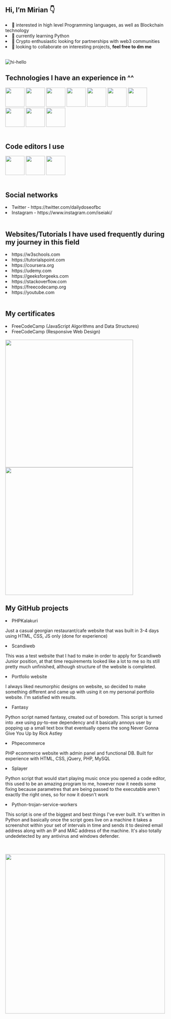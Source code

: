 <h2> Hi, I’m Mirian 👇</h2>
<li>👀 interested in high level Programming languages, as well as Blockchain technology</li>
<li>🌱 currently learning Python </li>
<li>🚀 Crypto enthusiastic looking for partnerships with web3 communities</li>
<li>💞️ looking to collaborate on interesting projects, <b> feel free to dm me </b></li> <br>

![hi-hello](https://media.tenor.com/c4cx59tZFTkAAAAC/baymax-hello.gif)

<b><h2>Technologies I have an experience in ^^</h2></b>
<div class="flex-container">
<img src="https://i.ibb.co/qD05LPK/Screenshot-1.png" width="60" height="60">
<img src="https://www.kindpng.com/picc/m/159-1595848_python-logo-png-transparent-background-python-logo-png.png" width="60" height="60">
<img src="https://i.ibb.co/zxHKT08/jquery-logo-vector-download.jpg" width="60" height="60">
<img src="https://i.ibb.co/MCff4yS/Unofficial-Java-Script-logo-2-svg.png" width="60" height="60">
<img src="https://i.ibb.co/2ZVXt03/Screenshot-3.png" width="60" height="60">
<img src="https://i.ibb.co/QYfBVgd/png-transparent-logo-css-css3.png" width="60" height="60">
<img src="https://w7.pngwing.com/pngs/201/90/png-transparent-logo-html-html5.png" width="60" height="60">
<img src="https://www.klaasnienhuis.nl/wp/wp-content/uploads/2014/01/Git-Logo-2Color-770x321.jpg" width="60" height="60">
<img src="https://i.postimg.cc/tgkrtz8C/logo-mysql-26353.png" width="60" height="60">
<img src="https://camo.githubusercontent.com/c8bfe60ac8e0ba7e41112c96dee3c05376ef21bd2770f6b901c51431f8875ce2/68747470733a2f2f692e6962622e636f2f48725730504a672f52656163742e706e67" width="60" height="60">
</div>
<br>
<b><h2>Code editors I use</h2></b>
<div class="flex-container">
<img src="https://pngset.com/images/vscode-icons-horizontal-label-text-alphabet-word-transparent-png-2658501.png" width="60" height="60">
<img src="https://upload.wikimedia.org/wikipedia/commons/thumb/1/1d/PyCharm_Icon.svg/1200px-PyCharm_Icon.svg.png" width="60" height="60">
<img src="https://encrypted-tbn0.gstatic.com/images?q=tbn:ANd9GcSH8N8KE4y18dx83gLr5jvbjuFJ4RNBR8tPxOAU-4mvtPQ1sVu9scJMRTeGF3Z-Gyaj7ow&usqp=CAU" width="60" height="60">
</div><br>
<h2>Social networks</h2>
<li>Twitter - https://twitter.com/dailydoseofbc</li>
<li>Instagram - https://www.instagram.com/iseiaki/</li>
<br>
<b><h2>Websites/Tutorials I have used frequently during my journey in this field</h2></b>
<li>https://w3schools.com</li>
<li>https://tutorialspoint.com</li>
<li>https://coursera.org</li>
<li>https://udemy.com</li>
<li>https://geeksforgeeks.com</li>
<li>https://stackoverflow.com</li>
<li>https://freecodecamp.org</li>
<li>https://youtube.com</li><br>
<div>
<h2>My certificates</h2>
<li>FreeCodeCamp (JavaScript Algorithms and Data Structures)</li> <li>FreeCodeCamp (Responsive Web Design)</li> <br>
<a href="https://www.freecodecamp.org/certification/Mirian/javascript-algorithms-and-data-structures"><img src="https://i.postimg.cc/x1W9x8MT/Screenshot-1.png" width="400"></a>
<a href="https://www.freecodecamp.org/certification/Mirian/responsive-web-design"><img src="https://i.postimg.cc/pdcVfCC4/Screenshot-4.png" width="400"></a><br>
 <h2>My GitHub projects</h2>
 <li>PHPKalakuri</li>
<p>Just a casual georgian restaurant/cafe website that was built in 3-4 days using HTML, CSS, JS only (done for experience)<br>
  <li>Scandiweb</li>
<p>This was a test website that I had to make in order to apply for Scandiweb Junior position, at that time requirements looked like a lot to me so its still pretty much unfinished, although structure of the website is completed. <br>
  <li>Portfolio website</li>
<p>I always liked neumorphic designs on website, so decided to make something different and came up with using it on my personal portfolio website. I'm satisfied with results.<br>
  <li>Fantasy</li>
<p>Python script named fantasy, created out of boredom. This script is turned into .exe using py-to-exe dependency and it basically annoys user by popping up a small text box that eventually opens the song Never Gonna Give You Up by Rick Astley<br>
  <li>Phpecommerce</li>
 <p>PHP ecommerce website with admin panel and functional DB. Built for experience with HTML, CSS, jQuery, PHP, MySQL</p>
   <li>Splayer</li>
 <p>Python script that would start playing music once you opened a code editor, this used to be an amazing program to me, however now it needs some fixing because parametres that are being passed to the executable aren't exactly the right ones, so for now it doesn't work</p>
   <li>Python-trojan-service-workers</li>
<p>This script is one of the biggest and best things I've ever built. It's written in Python and basically once the script goes live on a machine it takes a screenshot within your set of intervals in time and sends it to desired email address along with an IP and MAC address of the machine. It's also totally undedetected by any antivirus and windows defender.</p><br><br>
<img src="https://i.ibb.co/F3zHg9h/Dangerous-Sociable-Galago-size-restricted.gif" width="500">
</div>
